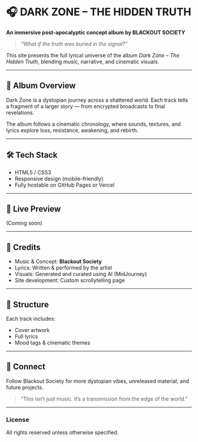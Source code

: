 
# 🎧 DARK ZONE – THE HIDDEN TRUTH

**An immersive post-apocalyptic concept album by BLACKOUT SOCIETY**

> *“What if the truth was buried in the signal?”*

This site presents the full lyrical universe of the album _Dark Zone – The Hidden Truth_, blending music, narrative, and cinematic visuals.

---

## 🌌 Album Overview

Dark Zone is a dystopian journey across a shattered world. Each track tells a fragment of a larger story — from encrypted broadcasts to final revelations.

The album follows a cinematic chronology, where sounds, textures, and lyrics explore loss, resistance, awakening, and rebirth.

---

## 🛠️ Tech Stack

- HTML5 / CSS3
- Responsive design (mobile-friendly)
- Fully hostable on GitHub Pages or Vercel

---

## 🚀 Live Preview

(Coming soon)

---

## 🎨 Credits

- Music & Concept: **Blackout Society**
- Lyrics: Written & performed by the artist
- Visuals: Generated and curated using AI (MidJourney)
- Site development: Custom scrollytelling page

---

## 🧩 Structure

Each track includes:
- Cover artwork
- Full lyrics
- Mood tags & cinematic themes

---

## 📡 Connect

Follow Blackout Society for more dystopian vibes, unreleased material, and future projects.

> “This isn’t just music. It’s a transmission from the edge of the world.”

---

### License

All rights reserved unless otherwise specified.
